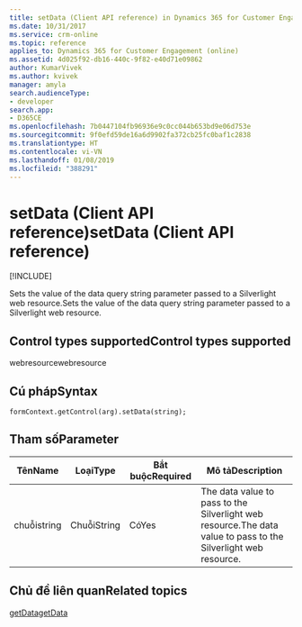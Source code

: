 ```yaml
---
title: setData (Client API reference) in Dynamics 365 for Customer Engagement| MicrosoftDocs
ms.date: 10/31/2017
ms.service: crm-online
ms.topic: reference
applies_to: Dynamics 365 for Customer Engagement (online)
ms.assetid: 4d025f92-db16-440c-9f82-e40d71e09862
author: KumarVivek
ms.author: kvivek
manager: amyla
search.audienceType:
- developer
search.app:
- D365CE
ms.openlocfilehash: 7b0447104fb96936e9c0cc044b653bd9e06d753e
ms.sourcegitcommit: 9f0efd59de16a6d9902fa372cb25fc0baf1c2838
ms.translationtype: HT
ms.contentlocale: vi-VN
ms.lasthandoff: 01/08/2019
ms.locfileid: "388291"
---
```

# <a name="setdata-client-api-reference"></a><span data-ttu-id="71c5d-102">setData (Client API reference)</span><span class="sxs-lookup"><span data-stu-id="71c5d-102">setData (Client API reference)</span></span>

[!INCLUDE[](../../../../includes/cc_applies_to_update_9_0_0.md)]

<span data-ttu-id="71c5d-103">Sets the value of the data query string parameter passed to a Silverlight web resource.</span><span class="sxs-lookup"><span data-stu-id="71c5d-103">Sets the value of the data query string parameter passed to a Silverlight web resource.</span></span>

## <a name="control-types-supported"></a><span data-ttu-id="71c5d-104">Control types supported</span><span class="sxs-lookup"><span data-stu-id="71c5d-104">Control types supported</span></span>

<span data-ttu-id="71c5d-105">webresource</span><span class="sxs-lookup"><span data-stu-id="71c5d-105">webresource</span></span> 

## <a name="syntax"></a><span data-ttu-id="71c5d-106">Cú pháp</span><span class="sxs-lookup"><span data-stu-id="71c5d-106">Syntax</span></span>

`formContext.getControl(arg).setData(string);`

## <a name="parameter"></a><span data-ttu-id="71c5d-107">Tham số</span><span class="sxs-lookup"><span data-stu-id="71c5d-107">Parameter</span></span>

|<span data-ttu-id="71c5d-108">Tên</span><span class="sxs-lookup"><span data-stu-id="71c5d-108">Name</span></span>|<span data-ttu-id="71c5d-109">Loại</span><span class="sxs-lookup"><span data-stu-id="71c5d-109">Type</span></span>|<span data-ttu-id="71c5d-110">Bắt buộc</span><span class="sxs-lookup"><span data-stu-id="71c5d-110">Required</span></span>|<span data-ttu-id="71c5d-111">Mô tả</span><span class="sxs-lookup"><span data-stu-id="71c5d-111">Description</span></span>|
|--|--|--|--|
|<span data-ttu-id="71c5d-112">chuỗi</span><span class="sxs-lookup"><span data-stu-id="71c5d-112">string</span></span>|<span data-ttu-id="71c5d-113">Chuỗi</span><span class="sxs-lookup"><span data-stu-id="71c5d-113">String</span></span>|<span data-ttu-id="71c5d-114">Có</span><span class="sxs-lookup"><span data-stu-id="71c5d-114">Yes</span></span>|<span data-ttu-id="71c5d-115">The data value to pass to the Silverlight web resource.</span><span class="sxs-lookup"><span data-stu-id="71c5d-115">The data value to pass to the Silverlight web resource.</span></span>|

## <a name="related-topics"></a><span data-ttu-id="71c5d-116">Chủ đề liên quan</span><span class="sxs-lookup"><span data-stu-id="71c5d-116">Related topics</span></span>

[<span data-ttu-id="71c5d-117">getData</span><span class="sxs-lookup"><span data-stu-id="71c5d-117">getData</span></span>](getData.md)
